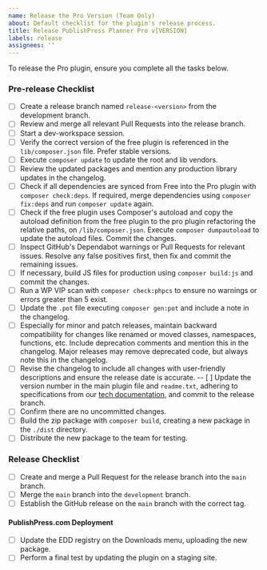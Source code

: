 ```yaml
---
name: Release the Pro Version (Team Only)
about: Default checklist for the plugin's release process.
title: Release PublishPress Planner Pro v[VERSION]
labels: release
assignees: ''
---
```


To release the Pro plugin, ensure you complete all the tasks below.

### Pre-release Checklist
- [ ] Create a release branch named `release-<version>` from the development branch.
- [ ] Review and merge all relevant Pull Requests into the release branch.
- [ ] Start a dev-workspace session.
- [ ] Verify the correct version of the free plugin is referenced in the `lib/composer.json` file. Prefer stable versions.
- [ ] Execute `composer update` to update the root and lib vendors.
- [ ] Review the updated packages and mention any production library updates in the changelog.
- [ ] Check if all dependencies are synced from Free into the Pro plugin with `composer check:deps`. If required, merge dependencies using `composer fix:deps` and run `composer update` again.
- [ ] Check if the free plugin uses Composer's autoload and copy the autoload definition from the free plugin to the pro plugin refactoring the relative paths, on `/lib/composer.json`. Execute `composer dumpautoload` to update the autoload files. Commit the changes.
- [ ] Inspect GitHub's Dependabot warnings or Pull Requests for relevant issues. Resolve any false positives first, then fix and commit the remaining issues.
- [ ] If necessary, build JS files for production using `composer build:js` and commit the changes.
- [ ] Run a WP VIP scan with `composer check:phpcs` to ensure no warnings or errors greater than 5 exist.
- [ ] Update the `.pot` file executing `composer gen:pot` and include a note in the changelog.
- [ ] Especially for minor and patch releases, maintain backward compatibility for changes like renamed or moved classes, namespaces, functions, etc. Include deprecation comments and mention this in the changelog. Major releases may remove deprecated code, but always note this in the changelog.
- [ ] Revise the changelog to include all changes with user-friendly descriptions and ensure the release date is accurate.
  -- [ ] Update the version number in the main plugin file and `readme.txt`, adhering to specifications from our [tech documentation](https://rambleventures.slab.com/posts/version-numbers-58nmrk4b), and commit to the release branch.
- [ ] Confirm there are no uncommitted changes.
- [ ] Build the zip package with `composer build`, creating a new package in the `./dist` directory.
- [ ] Distribute the new package to the team for testing.

### Release Checklist
- [ ] Create and merge a Pull Request for the release branch into the `main` branch.
- [ ] Merge the `main` branch into the `development` branch.
- [ ] Establish the GitHub release on the `main` branch with the correct tag.

#### PublishPress.com Deployment
- [ ] Update the EDD registry on the Downloads menu, uploading the new package.
- [ ] Perform a final test by updating the plugin on a staging site.
